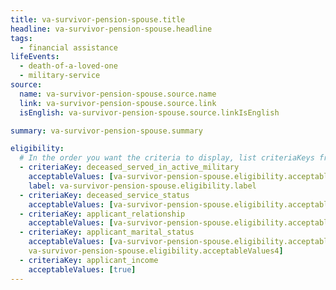 ```yaml
---
title: va-survivor-pension-spouse.title
headline: va-survivor-pension-spouse.headline
tags:
  - financial assistance
lifeEvents:
  - death-of-a-loved-one
  - military-service
source:
  name: va-survivor-pension-spouse.source.name
  link: va-survivor-pension-spouse.source.link
  isEnglish: va-survivor-pension-spouse.source.linkIsEnglish

summary: va-survivor-pension-spouse.summary

eligibility:
  # In the order you want the criteria to display, list criteriaKeys from the csv here, each followed by a comma-separated list of which values indicate eligibility for that criteria. Wrap individual values in quotes if they have inner commas.
  - criteriaKey: deceased_served_in_active_military
    acceptableValues: [va-survivor-pension-spouse.eligibility.acceptableValues]
    label: va-survivor-pension-spouse.eligibility.label
  - criteriaKey: deceased_service_status
    acceptableValues: [va-survivor-pension-spouse.eligibility.acceptableValues1]
  - criteriaKey: applicant_relationship
    acceptableValues: [va-survivor-pension-spouse.eligibility.acceptableValues2]
  - criteriaKey: applicant_marital_status
    acceptableValues: [va-survivor-pension-spouse.eligibility.acceptableValues3, 
    va-survivor-pension-spouse.eligibility.acceptableValues4]
  - criteriaKey: applicant_income
    acceptableValues: [true]
---
```

